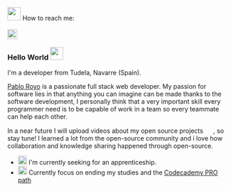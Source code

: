 
<img src="https://firebasestorage.googleapis.com/v0/b/pablo-royo.appspot.com/o/Github%20Engine%2FProfile%2FWorldRotating.gif?alt=media&token=989ca50e-4887-4e24-b8a1-1b881229e995" width="30px"> How to reach me:
<br/>
<br/>
<a href="https://www.linkedin.com/in/pablo-royo/">
  <img align="left" width="22px" src="https://firebasestorage.googleapis.com/v0/b/pablo-royo.appspot.com/o/Github%20Engine%2FProfile%2Flinkedin.svg?alt=media&token=b21f7c96-e3d7-4fe1-9916-0364f9d795d9" />
</a>
<br/>

### Hello World <img src="https://firebasestorage.googleapis.com/v0/b/pablo-royo.appspot.com/o/Github%20Engine%2FProfile%2FHi_animation_emoji.gif?alt=media&token=efc3fbd2-a8c1-4788-9d65-808a76471142" width="29px">

I'm a developer from Tudela, Navarre (Spain).

[Pablo Royo](https://pabloroyo.com/) is a passionate full stack web developer. My passion for software lies in that anything you can imagine can be made thanks to the software development, I personally think that a very important skill every programmer need is to be capable of work in a team so every teammate can help each other.

In a near future I will upload videos about my open source projects <img src="https://firebasestorage.googleapis.com/v0/b/pablo-royo.appspot.com/o/Github%20Engine%2FProfile%2FRocket.gif?alt=media&token=8e3a638d-b99b-43c8-9a9f-58c898e73264" width="15px"> , so stay tune! I learned a lot from the open-source community and i love how collaboration and knowledge sharing happened through open-source.
<br/>

- <img src="https://firebasestorage.googleapis.com/v0/b/pablo-royo.appspot.com/o/Github%20Engine%2FProfile%2FLooking.gif?alt=media&token=40a59701-7b9e-42c9-b11e-e762f1355214" width="20px"> I'm currently seeking for an apprenticeship.
- <img src="https://firebasestorage.googleapis.com/v0/b/pablo-royo.appspot.com/o/Github%20Engine%2FProfile%2FFIRE_EMOJI_400.gif?alt=media&token=89f5502b-b243-4145-9ce4-d0561fa8283a" width="20px"> Currently focus on ending my studies and the [Codecademy PRO path](https://codecademy.com/paths/full-stack-engineer-career-path/)


